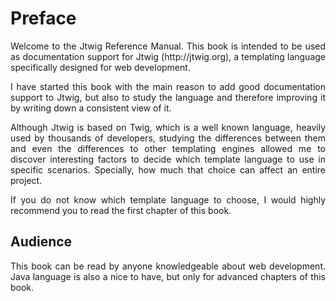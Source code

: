 # Preface

<p style="text-align: justify;">
Welcome to the Jtwig Reference Manual. This book is intended to be used as documentation support for Jtwig (http://jtwig.org), a templating language specifically designed for web development.
</p>

<p style="text-align: justify;">
I have started this book with the main reason to add good documentation support to Jtwig, but also to study the language and therefore improving it by writing down a consistent view of it.
</p>

<p style="text-align: justify;">
Although Jtwig is based on Twig, which is a well known language, heavily used by thousands of developers, studying the differences between them and even the differences to other templating engines allowed me to discover interesting factors to decide which template language to use in specific scenarios. Specially, how much that choice can affect an entire project.
</p>

<p style="text-align: justify;">
If you do not know which template language to choose, I would highly recommend you to read the first chapter of this book.
</p>

## Audience

<p style="text-align: justify;">
This book can be read by anyone knowledgeable about web development. Java language is also a nice to have, but only for advanced chapters of this book.
</p>
</p>